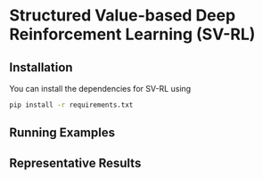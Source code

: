 # Structured Value-based Deep Reinforcement Learning (SV-RL)


## Installation
You can install the dependencies for SV-RL using
```bash
pip install -r requirements.txt
```



## Running Examples



## Representative Results
